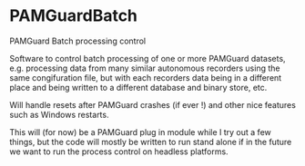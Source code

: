 # PAMGuardBatch
PAMGuard Batch processing control

Software to control batch processing of one or more PAMGuard datasets, e.g. processing data from many similar autonomous recorders using the same congifuration file, but with each recorders data being in a different place and being written to a different database and binary store, etc. 

Will handle resets after PAMGuard crashes (if ever !) and other nice features such as Windows restarts. 

This will (for now) be a PAMGuard plug in module while I try out a few things, but the code will mostly be written to run stand alone if in the future we want to run the process control on headless platforms. 
